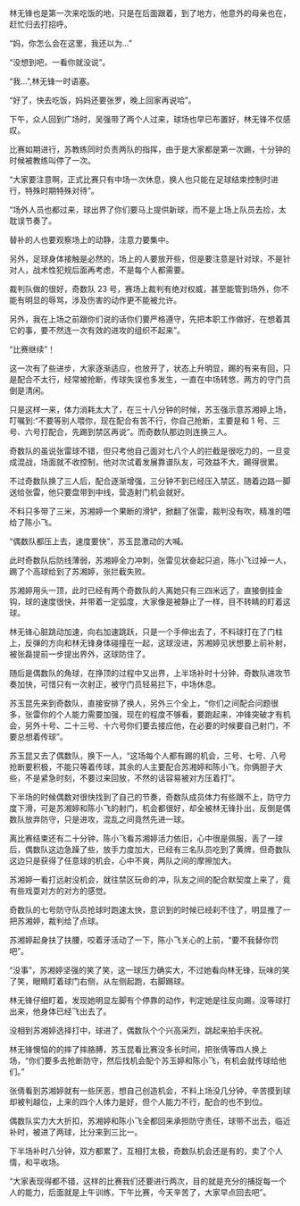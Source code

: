 林无锋也是第一次来吃饭的地，只是在后面跟着，到了地方，他意外的母亲也在，赶忙归去打招呼。

“妈，你怎么会在这里，我还以为...”

“没想到吧，一看你就没说”。

“我...”,林无锋一时语塞。

“好了，快去吃饭，妈妈还要张罗，晚上回家再说哈”。

下午，众人回到广场时，吴强带了两个人过来，球场也早已布置好，林无锋不仅感叹。

比赛如期进行，苏教练同时负责两队的指挥，由于是大家都是第一次踢，十分钟的时候被教练叫停了一次。

“大家要注意啊，正式比赛只有中场一次休息，换人也只能在足球结束控制时进行，特殊时期特殊对待”。

“场外人员也都过来，球出界了你们要马上提供新球，而不是上场上队员去捡，太耽误节奏了。

替补的人也要观察场上的动静，注意力要集中。

另外，足球身体接触是必然的，场上的人要放开些，但是要注意是针对球，不是针对人，战术性犯规后面再考虑，不是每个人都需要。

裁判队做的很好，奇数队 23 号，赛场上裁判有绝对权威，甚至能管到场外，你不能有明显的辱骂，涉及伤害的动作更不能被允许。

另外，我在上场之前跟你们说的话你们要严格遵守，先把本职工作做好，在想着其它的事，要不然连一次有效的进攻的组织不起来”。

“比赛继续”！

这一次有了些进步，大家逐渐适应，也放开了，状态上升明显，踢的有来有回，只是配合不太行，经常被抢断，传球失误也多发生，一直在中场转悠，两方的守门员倒是清闲。

只是这样一来，体力消耗太大了，在三十八分钟的时候，苏玉强示意苏湘婷上场，叮嘱到:“不要等别人喂你，现在配合有苦不行，你自己抢断，主要是和 1 号、三号、六号打配合，先踢到禁区再说”。而奇数队那边则连换三人。

奇数队的虽说张雷球不错，但只考他自己面对七八个人的拦截是很吃力的，一旦变成混战，场面就不收控制，他对次试着发展靠谱队友，可效益不大，踢得很累。

不过奇数队换了三人后，配合逐渐增强，三分钟不到已经压入禁区，随着边路一脚送给张雷，他只要盘带到中线，营造射门机会就好。

不料只多带了三米，苏湘婷一个果断的滑铲，掀翻了张雷，裁判没有吹，精准的喂给了陈小飞。

“偶数队都压上去，速度要快”，苏玉昆激动的大喊。

此时奇数队后防线薄弱，苏湘婷全力冲刺，张雷见状奋起只追，陈小飞过掉一人，踢了个高球给到了苏湘婷，张拦截失败。

苏湘婷用头一顶，此时已经有两个奇数队的人离她只有三四米远了，直接倒挂金钩，球的速度很快，并带着一定弧度，大家像是被静止了一样，目不转睛的盯着这球。

林无锋心脏跳动加速，向右加速跳跃，只是一个手伸出去了，不料球打在了门柱上，反弹的方向和林无锋身体碰撞在一起，这球没进，苏湘婷见状想要上前补射，被张磊提前一步提出界外，这球防住了。

随后是偶数队的角球，在挣顶的过程中又出界，上半场补时十分钟，奇数队进攻节奏加快，可惜只有一次射正，被守门员轻易拦下，中场休息。

苏玉昆先来到奇数队，直接安排了换人，另外三个全上，“你们之间配合问题很多，张雷你的个人能力需要加强，现在的程度不够看，要跑起来，冲锋突破才有机会，另外十号、二十三号、十六号你们要去接应他，在必要的时候要自己射门，不要总想着传球”。

苏玉昆又去了偶数队，换下一人，“这场每个人都有踢的机会，三号、七号、八号抢断要积极，不能只等着传球，其余的人主要配合苏湘婷和陈小飞，你俩胆子大些，不是紧急时刻，不要过来回放，不然的话容易被对方压着打”。

下半场的时候偶数对很快找到了自己的节奏，奇数队成员体力有些跟不上，防守力度下滑，可是苏湘婷和陈小飞的射门，机会都很好，却全被林无锋扑出，反倒是偶数队放弃防守，只是进攻，混乱之间竟然先进一球。

离比赛结束还有二十分钟，陈小飞看苏湘婷活力依旧，心中很是佩服，丢了一球后，偶数队这边急躁了些，放手力度加大，已经有三名队员吃到了黄牌，但奇数队这边只是获得了任意球的机会，心中不爽，两队之间的摩擦加大。

苏湘婷一看打远射没机会，就往禁区玩命的冲，队友之间的配合默契度上来了，竟有些戏耍对方的对方的感觉。

奇数队的七号防守队员抢球时跑速太快，意识到的时候已经刹不住了，明显推了一把苏湘婷，裁判给了点球。

苏湘婷起身扶了扶腰，咬着牙活动了一下，陈小飞关心的上前，“要不我替你罚吧”。

“没事”，苏湘婷坚强的笑了笑，这一球压力确实大，不过她看向林无锋，玩味的笑了笑，眼睛盯着球门右侧，从左侧起跑，右脚踢球。

林无锋仔细盯着，发现她明显左脚有个停靠的动作，判定她是往反向踢，没等球打出来，他身体已经飞出去了。

没相到苏湘婷选择打中，球进了，偶数队个个兴高采烈，跳起来拍手庆祝。

林无锋懊恼的的摔了摔胳膊，苏玉昆看比赛没多长时间，把张倩等四人换上场，“你们要多去抢断防守，然后找机会配个苏玉婷和陈小飞，有机会就传球给他们。”

张倩看到苏湘婷就有一些厌恶，想自己创造机会，不料上场没几分钟，辛苦摸到球却被判越位，上来的四个人体力是好，但个人能力不行，配合的也不到位。

偶数队实力大大折扣，苏湘婷和陈小飞全都回来承担防守责任，球带不出去，临近补时，被进了两球，比分来到三比一。

下半场补时八分钟，双方都累了，互相打太极，奇数队机会还是有的，卖了个人情，和平收场。

“大家表现得都不错，这样的比赛我们还要进行两次，目的就是充分的捕捉每一个人的能力，后面就是上午训练，下午比赛，今天辛苦了，大家早点回去吧”。
